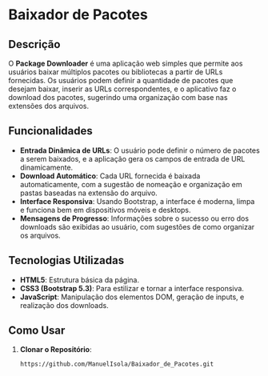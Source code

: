 # Baixador de Pacotes

## Descrição

O **Package Downloader** é uma aplicação web simples que permite aos usuários baixar múltiplos pacotes ou bibliotecas a partir de URLs fornecidas. Os usuários podem definir a quantidade de pacotes que desejam baixar, inserir as URLs correspondentes, e o aplicativo faz o download dos pacotes, sugerindo uma organização com base nas extensões dos arquivos.

## Funcionalidades

- **Entrada Dinâmica de URLs**: O usuário pode definir o número de pacotes a serem baixados, e a aplicação gera os campos de entrada de URL dinamicamente.
- **Download Automático**: Cada URL fornecida é baixada automaticamente, com a sugestão de nomeação e organização em pastas baseadas na extensão do arquivo.
- **Interface Responsiva**: Usando Bootstrap, a interface é moderna, limpa e funciona bem em dispositivos móveis e desktops.
- **Mensagens de Progresso**: Informações sobre o sucesso ou erro dos downloads são exibidas ao usuário, com sugestões de como organizar os arquivos.

## Tecnologias Utilizadas

- **HTML5**: Estrutura básica da página.
- **CSS3 (Bootstrap 5.3)**: Para estilizar e tornar a interface responsiva.
- **JavaScript**: Manipulação dos elementos DOM, geração de inputs, e realização dos downloads.

## Como Usar

1. **Clonar o Repositório**:
   ```bash
   https://github.com/ManuelIsola/Baixador_de_Pacotes.git
